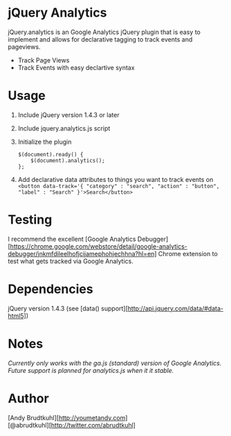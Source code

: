 jQuery Analytics
=========

jQuery.analytics is an Google Analytics jQuery plugin that is easy to implement and allows for declarative tagging to track events and pageviews.

  - Track Page Views
  - Track Events with easy declartive syntax

Usage
=====
1. Include jQuery version 1.4.3 or later
2. Include jquery.analytics.js script
3. Initialize the plugin
    
    ```
    $(document).ready() {
        $(document).analytics();
    };
    ```

4. Add declarative data attributes to things you want to track events on
    ```<button data-track='{ "category" : "search", "action" : "button", "label" : "Search" }'>Search</button>```

Testing
=======
I recommend the excellent [Google Analytics Debugger][https://chrome.google.com/webstore/detail/google-analytics-debugger/jnkmfdileelhofjcijamephohjechhna?hl=en] Chrome extension to test what gets tracked via Google Analytics.

Dependencies
============
jQuery version 1.4.3 (see [data() support][http://api.jquery.com/data/#data-html5])

Notes
=====
_Currently only works with the ga.js (standard) version of Google Analytics. Future support is planned for analytics.js when it it stable._

Author
======
[Andy Brudtkuhl][http://youmetandy.com]  
[@abrudtkuhl][http://twitter.com/abrudtkuhl]